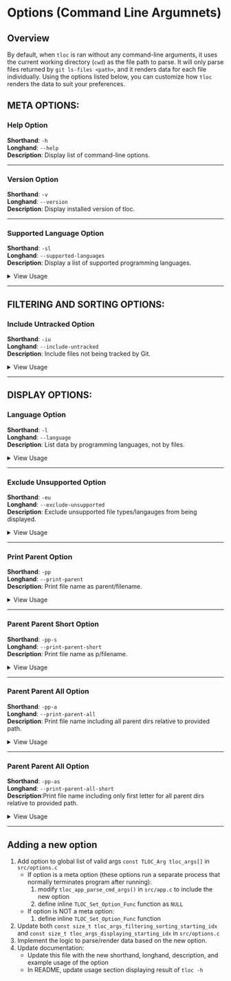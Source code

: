 # Options (Command Line Argumnets)

## Overview

By default, when `tloc` is ran without any command-line arguments, it uses the 
current working directory (`cwd`) as the file path to parse. It will only parse 
files returned by `git ls-files <path>`, and it renders data for each file individually. 
Using the options listed below, you can customize how `tloc` renders the data to 
suit your preferences.

## META OPTIONS:

### Help Option

**Shorthand**:   `-h`\
**Longhand**:    `--help`\
**Description**: Display list of command-line options.

---

### Version Option

**Shorthand**:   `-v`\
**Longhand**:    `--version`\
**Description**: Display installed version of tloc. 

---

### Supported Language Option

**Shorthand**:   `-sl`\
**Longhand**:    `--supported-languages`\
**Description**: Display a list of supported programming languages.

<details>
<summary>View Usage</summary>
<pre>
$ tloc -sl
----------------------------------
Language             Extensions
----------------------------------
C                    c
C/C++ Header         h, hpp
C++                  cpp
Markdown             md
JavaScript           js
TypeScript           ts
</pre>
Files with an unsupported language will be tracked as `N/A` where only total lines
is counted.
</details>

---

## FILTERING AND SORTING OPTIONS:

### Include Untracked Option

**Shorthand**:   `-iu`\
**Longhand**:    `--include-untracked`\
**Description**: Include files not being tracked by Git. 

<details>
<summary>View Usage</summary>
<pre>
$ git status
On branch main
Your branch is up to date with 'origin/main'.

Untracked files:
  (use "git add <file>..." to include in what will be committed)
        src/file_not_tracked.c

no changes added to commit (use "git add" and/or "git commit -a")
</pre>

Using git status, you can see `src/file_not_tracked.c` is an untracked file. Therefore,
running `tloc` without `-iu` flag, will ignore the untracked file. 

<pre> 
$ tloc src
------------------------------------------------------------------------------------------------
File name                                    blank        comment           code          total
------------------------------------------------------------------------------------------------
./app.c                                         55             21            367            443
./app.h                                          6              0             30             36
./language.c                                    10             18             50             78
./language.h                                     4              0             13             17
./summary.c                                      2              3             19             24
./summary.h                                      4              0             21             25
./tloc.c                                         3              0             15             18
./utils.c                                       16             40             49            105
./utils.h                                        2              0              7              9
------------------------------------------------------------------------------------------------
TOTAL:                                         102             82            571            755
------------------------------------------------------------------------------------------------
</pre>
<pre>
$ tloc src -iu
------------------------------------------------------------------------------------------------
File name                                    blank        comment           code          total
------------------------------------------------------------------------------------------------
./utils.h                                        2              0              7              9
./language.h                                     4              0             13             17
./app.h                                          6              0             30             36
./summary.c                                      2              3             19             24
./utils.c                                       16             40             49            105
./file_not_tracked.c                             0              0              0              0
./language.c                                    10             18             50             78
./summary.h                                      4              0             21             25
./tloc.c                                         3              0             15             18
./app.c                                         55             21            367            443
------------------------------------------------------------------------------------------------
TOTAL:                                         102             82            571            755
------------------------------------------------------------------------------------------------
</pre>
</details>

---

## DISPLAY OPTIONS:

### Language Option

**Shorthand**:   `-l`\
**Longhand**:    `--language`\
**Description**: List data by programming languages, not by files. 

<details>
<summary>View Usage</summary>
<pre>
$ tloc -l
-------------------------------------------------------------------------------------------
Language                 files          blank        comment           code          total
-------------------------------------------------------------------------------------------
N/A                          8              0              0              0            749
Markdown                     5            104              0            310            414
C                            5             86             82            500            668
C/C++ Header                 4             16              0             71             87
-------------------------------------------------------------------------------------------
TOTAL:                      22            206             82            881           1918
-------------------------------------------------------------------------------------------
</pre>
</details>

---

### Exclude Unsupported Option

**Shorthand**:   `-eu`\
**Longhand**:    `--exclude-unsupported`\
**Description**: Exclude unsupported file types/langauges from being displayed. 

<details>
<summary>View Usage</summary>
<pre>
$ tloc -l -eu
-------------------------------------------------------------------------------------------
Language                 files          blank        comment           code          total
-------------------------------------------------------------------------------------------
Markdown                     5            111              0            324            435
C                            5             86             82            500            668
C/C++ Header                 4             16              0             71             87
-------------------------------------------------------------------------------------------
TOTAL:                      14            213             82            895           1190
-------------------------------------------------------------------------------------------
</pre>
<pre>
$ tloc -l
-------------------------------------------------------------------------------------------
Language                 files          blank        comment           code          total
-------------------------------------------------------------------------------------------
N/A                          8              0              0              0            749
Markdown                     5            104              0            310            414
C                            5             86             82            500            668
C/C++ Header                 4             16              0             71             87
-------------------------------------------------------------------------------------------
TOTAL:                      22            206             82            881           1918
-------------------------------------------------------------------------------------------
</pre>

Comparing `tloc -l -eu` and `tloc -l`, you can see that the `N/A` grouping is no 
longer being rendered. If you omit `-l` option, files whose supported language 
is not known, will also not be displayed.

</details>

---

### Print Parent Option

**Shorthand**:   `-pp`\
**Longhand**:    `--print-parent`\
**Description**: Print file name as parent/filename. 

<details>
<summary>View Usage</summary>
<pre>
</pre>
</details>

---

### Parent Parent Short Option

**Shorthand**:   `-pp-s`\
**Longhand**:    `--print-parent-short`\
**Description**: Print file name as p/filename. 

<details>
<summary>View Usage</summary>
<pre>
</pre>
</details>

---

### Parent Parent All Option

**Shorthand**:   `-pp-a`\
**Longhand**:    `--print-parent-all`\
**Description**: Print file name including all parent dirs relative to provided path.

<details>
<summary>View Usage</summary>
<pre>
</pre>
</details>

---

### Parent Parent All Option

**Shorthand**:   `-pp-as`\
**Longhand**:    `--print-parent-all-short`\
**Description**:Print file name including only first letter for all parent dirs relative to provided path. 

<details>
<summary>View Usage</summary>
<pre>
</pre>
</details>

---

## Adding a new option

1. Add option to global list of valid args `const TLOC_Arg tloc_args[]` in `src/options.c`
    - If option is a meta option (these options run a separate process that normally terminates program after running): 
        1. modify `tloc_app_parse_cmd_args()` in `src/app.c` to include the new option
        1. define inline `TLOC_Set_Option_Func` function as `NULL`
    - If option is NOT a meta option:
        1. define inline `TLOC_Set_Option_Func` function
1. Update both `const size_t tloc_args_filtering_sorting_starting_idx` and `const size_t tloc_args_displaying_starting_idx` in `src/options.c`
1. Implement the logic to parse/render data based on the new option.
1. Update documentation:
    - Update this file with the new shorthand, longhand, description, and example usage of the option
    - In README, update usage section displaying result of `tloc -h`  
